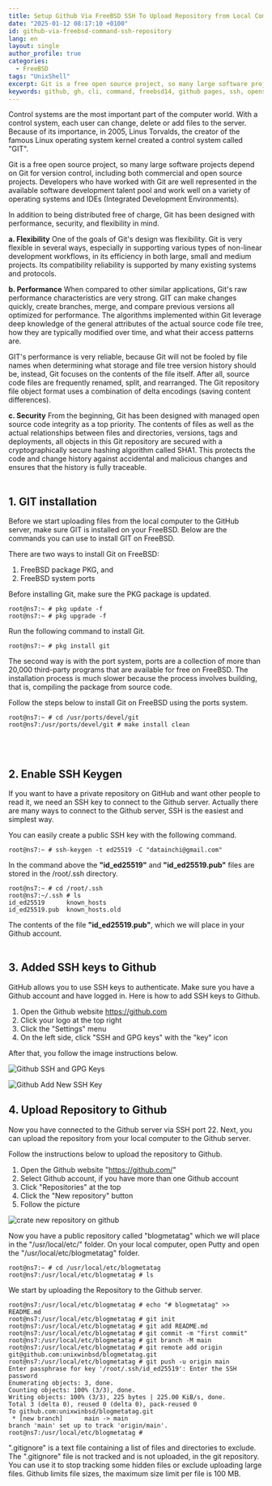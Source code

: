 ```yaml
---
title: Setup Github Via FreeBSD SSH To Upload Repository from Local Computer
date: "2025-01-12 08:17:10 +0100"
id: github-via-freebsd-command-ssh-repository
lang: en
layout: single
author_profile: true
categories:
  - FreeBSD
tags: "UnixShell"
excerpt: Git is a free open source project, so many large software projects depend on Git for version control
keywords: github, gh, cli, command, freebsd14, github pages, ssh, openssh
---
```


Control systems are the most important part of the computer world. With a control system, each user can change, delete or add files to the server. Because of its importance, in 2005, Linus Torvalds, the creator of the famous Linux operating system kernel created a control system called "GIT".

Git is a free open source project, so many large software projects depend on Git for version control, including both commercial and open source projects. Developers who have worked with Git are well represented in the available software development talent pool and work well on a variety of operating systems and IDEs (Integrated Development Environments).

In addition to being distributed free of charge, Git has been designed with performance, security, and flexibility in mind.

**a. Flexibility**
One of the goals of Git's design was flexibility. Git is very flexible in several ways, especially in supporting various types of non-linear development workflows, in its efficiency in both large, small and medium projects. Its compatibility reliability is supported by many existing systems and protocols.

**b. Performance**
When compared to other similar applications, Git's raw performance characteristics are very strong. GIT can make changes quickly, create branches, merge, and compare previous versions all optimized for performance. The algorithms implemented within Git leverage deep knowledge of the general attributes of the actual source code file tree, how they are typically modified over time, and what their access patterns are.

GIT's performance is very reliable, because Git will not be fooled by file names when determining what storage and file tree version history should be, instead, Git focuses on the contents of the file itself. After all, source code files are frequently renamed, split, and rearranged. The Git repository file object format uses a combination of delta encodings (saving content differences).  

**c. Security**
From the beginning, Git has been designed with managed open source code integrity as a top priority. The contents of files as well as the actual relationships between files and directories, versions, tags and deployments, all objects in this Git repository are secured with a cryptographically secure hashing algorithm called SHA1. This protects the code and change history against accidental and malicious changes and ensures that the history is fully traceable.
<br><br/>
## 1. GIT installation
Before we start uploading files from the local computer to the GitHub server, make sure GIT is installed on your FreeBSD. Below are the commands you can use to install GIT on FreeBSD.

There are two ways to install Git on FreeBSD:
1.  FreeBSD package PKG, and
2.  FreeBSD system ports

Before installing Git, make sure the PKG package is updated.

```
root@ns7:~ # pkg update -f
root@ns7:~ # pkg upgrade -f
```

Run the following command to install Git.

```
root@ns7:~ # pkg install git
```

The second way is with the port system, ports are a collection of more than 20,000 third-party programs that are available for free on FreeBSD. The installation process is much slower because the process involves building, that is, compiling the package from source code.

Follow the steps below to install Git on FreeBSD using the ports system.

```
root@ns7:~ # cd /usr/ports/devel/git
root@ns7:/usr/ports/devel/git # make install clean
```
<br><br/>
## 2. Enable SSH Keygen

If you want to have a private repository on GitHub and want other people to read it, we need an SSH key to connect to the Github server. Actually there are many ways to connect to the Github server, SSH is the easiest and simplest way.

You can easily create a public SSH key with the following command.

```
root@ns7:~ # ssh-keygen -t ed25519 -C "datainchi@gmail.com"
```

In the command above the **"id_ed25519"** and **"id_ed25519.pub"** files are stored in the /root/.ssh directory.

```
root@ns7:~ # cd /root/.ssh
root@ns7:~/.ssh # ls
id_ed25519      known_hosts
id_ed25519.pub  known_hosts.old
```

The contents of the file **"id_ed25519.pub"**, which we will place in your Github account.<br><br/>
## 3.  Added SSH keys to Github
GitHub allows you to use SSH keys to authenticate. Make sure you have a Github account and have logged in. Here is how to add SSH keys to Github.

1.  Open the Github website https://github.com
2.  Click your logo at the top right
3.  Click the "Settings" menu
4.  On the left side, click "SSH and GPG keys" with the "key" icon

After that, you follow the image instructions below.

![Github SSH and GPG Keys](https://gitlab.com/unixbsdshell/unixbsdshell.gitlab.io/-/raw/main/img/10--Github_SSH_and_GPG_Keys.jpg)

![Github Add New SSH Key](https://gitlab.com/unixbsdshell/unixbsdshell.gitlab.io/-/raw/main/img/11--Github_Add_New_SSH_Key.jpg)


## 4. Upload Repository to Github
Now you have connected to the Github server via SSH port 22. Next, you can upload the repository from your local computer to the Github server.

Follow the instructions below to upload the repository to Github.

1.  Open the Github website "https://github.com/"
2.  Select Github account, if you have more than one Github account
3.  Click "Repositories" at the top
4.  Click the "New repository" button
5.  Follow the picture

![crate new repository on github](https://gitlab.com/unixbsdshell/unixbsdshell.gitlab.io/-/raw/main/img/12Create_new_Repository_Github.jpg)

Now you have a public repository called "blogmetatag" which we will place in the "/usr/local/etc/" folder. On your local computer, open Putty and open the "/usr/local/etc/blogmetatag" folder.

```
root@ns7:~ # cd /usr/local/etc/blogmetatag
root@ns7:/usr/local/etc/blogmetatag # ls
```

We start by uploading the Repository to the Github server.

```
root@ns7:/usr/local/etc/blogmetatag # echo "# blogmetatag" >> README.md
root@ns7:/usr/local/etc/blogmetatag # git init root@ns7:/usr/local/etc/blogmetatag # git add README.md
root@ns7:/usr/local/etc/blogmetatag # git commit -m "first commit"
root@ns7:/usr/local/etc/blogmetatag # git branch -M main
root@ns7:/usr/local/etc/blogmetatag # git remote add origin git@github.com:unixwinbsd/blogmetatag.git
root@ns7:/usr/local/etc/blogmetatag # git push -u origin main
Enter passphrase for key '/root/.ssh/id_ed25519': Enter the SSH password
Enumerating objects: 3, done.
Counting objects: 100% (3/3), done.
Writing objects: 100% (3/3), 225 bytes | 225.00 KiB/s, done.
Total 3 (delta 0), reused 0 (delta 0), pack-reused 0
To github.com:unixwinbsd/blogmetatag.git
 * [new branch]      main -> main
branch 'main' set up to track 'origin/main'.
root@ns7:/usr/local/etc/blogmetatag #
```

".gitignore" is a text file containing a list of files and directories to exclude. The ".gitignore" file is not tracked and is not uploaded, in the git repository. You can use it to stop tracking some hidden files or exclude uploading large files. Github limits file sizes, the maximum size limit per file is 100 MB.
